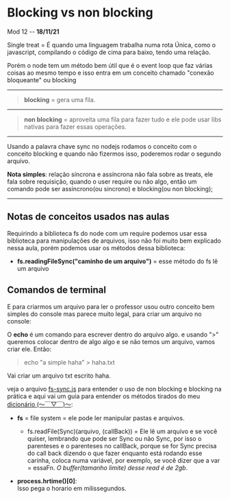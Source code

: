 # Blocking vs non blocking

Mod 12 -- **18/11/21**

Single treat = É quando uma linguagem trabalha numa rota Única, como o javascript, compilando o código de cima para baixo, tendo uma relação.

Porém o node tem um método bem útil que é o event loop que faz várias coisas ao mesmo tempo e isso entra em um conceito chamado "conexão bloqueante" ou blocking

---
> **blocking** = gera uma fila.  
---  
> **non blocking** = aproveita uma fila para fazer tudo e ele pode usar libs nativas para fazer essas operações.
---

Usando a palavra chave sync no nodejs rodamos o conceito com o conceito blocking e quando não fizermos isso, poderemos rodar o segundo arquivo.

**Nota simples**: relação síncrona e assíncrona não fala sobre as treats, ele fala sobre requisição, quando o user require ou não algo, então um comando pode ser assincrono(ou sincrono) e blocking(ou non blocking);

---

## Notas de conceitos usados nas aulas

Requirindo a biblioteca fs do node com um require podemos usar essa biblioteca para manipulações de arquivos, isso não foi muito bem explicado nessa aula, porém podemos usar os métodos dessa biblioteca:

* **fs.readingFileSync("caminho de um arquivo")** = esse método do fs lê um arquivo

## Comandos de terminal

E para criarmos um arquivo para ler o professor usou outro conceito bem simples do console mas parece muito legal, para criar um arquivo no console:

O **echo** é um comando para escrever dentro do arquivo algo.
e usando ">" queremos colocar dentro de algo algo e se não temos um arquivo, vamos criar ele. Então:

> echo "a simple haha" > haha.txt

Vai criar um arquivo txt escrito haha.

veja o arquivo [fs-sync.js](https://github.com/kkphoenixgx/Nodejs-Course/blob/master/Projetos/arquivosSoltos/fs-sync.js) para entender o uso de non blocking e blocking na prática e aqui vai um guia para entender os métodos tirados do meu [dicionário (～￣▽￣)～](https://github.com/kkphoenixgx/Nodejs-Course/blob/master/Aulas/dicionario.md):

* **fs** = file system = ele pode ler manipular pastas e arquivos.
  * fs.readFile(Sync)(arquivo, (callBack)) = Ele lê um arquivo e se você quiser, lembrando que pode ser Sync ou não Sync, por isso o parenteses e o parenteses no callBack, porque se for Sync precisa do call back dizendo o que fazer enquanto está rodando esse carinha, coloca numa variável, por exemplo, se você dizer que a var = essaFn. *O buffer(tamanho limite) desse read é de 2gb*.

* **process.hrtime()[0]**:  
Isso pega o horario em milissegundos.
